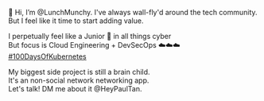 👋 Hi, I’m @LunchMunchy. I've always wall-fly'd around the tech community. But I feel like it time to start adding value.

I perpetually feel like a Junior 🌱 in all things cyber \
But focus is Cloud Engineering + DevSecOps ☁️☁️☁️ \
[#100DaysOfKubernetes](https://twitter.com/LunchMunchy/status/1567162164065992704)

My biggest side project is still a brain child. \
It's an non-social network networking app. \
Let's talk! DM me about it @HeyPaulTan.

<!---
LunchMunchy/LunchMunchy is a ✨ special ✨ repository because its `README.md` (this file) appears on your GitHub profile.
You can click the Preview link to take a look at your changes.
--->
